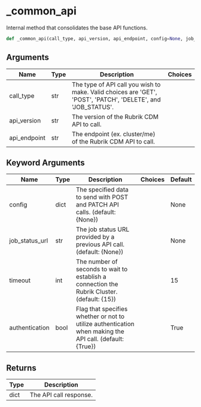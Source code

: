 # _common_api

Internal method that consolidates the base API functions.
```py
def _common_api(call_type, api_version, api_endpoint, config=None, job_status_url=None, timeout=15, authentication=True)
```

## Arguments
| Name        | Type | Description                                                                 | Choices |
|-------------|------|-----------------------------------------------------------------------------|---------|
| call_type  | str  | The type of API call you wish to make. Valid choices are 'GET', 'POST', 'PATCH', 'DELETE', and 'JOB_STATUS'. |         |
| api_version  | str  | The version of the Rubrik CDM API to call. |         |
| api_endpoint  | str  | The endpoint (ex. cluster/me) of the Rubrik CDM API to call. |         |
## Keyword Arguments
| Name        | Type | Description                                                                 | Choices | Default |
|-------------|------|-----------------------------------------------------------------------------|---------|---------|
| config  | dict  | The specified data to send with POST and PATCH API calls. (default: {None}) |         |    None     |
| job_status_url  | str  | The job status URL provided by a previous API call. (default: {None}) |         |    None     |
| timeout  | int  | The number of seconds to wait to establish a connection the Rubrik Cluster. (default: {15}) |         |    15     |
| authentication  | bool  | Flag that specifies whether or not to utilize authentication when making the API call. (default: {True}) |         |    True     |

## Returns
| Type | Description                                                                                   |
|------|-----------------------------------------------------------------------------------------------|
| dict  | The API call response. |
